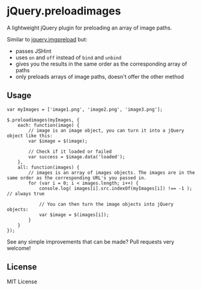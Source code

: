 jQuery.preloadimages
====================

A lightweight jQuery plugin for preloading an array of image paths.

Similar to [jquery.imgpreload](https://github.com/farinspace/jquery.imgpreload) but:
* passes JSHint
* uses `on` and `off` instead of `bind` and `unbind`
* gives you the results in the same order as the corresponding array of paths
* only preloads arrays of image paths, doesn't offer the other method

## Usage

    var myImages = ['image1.png', 'image2.png', 'image3.png'];

    $.preloadimages(myImages, {
        each: function(image) {
            // image is an image object, you can turn it into a jQuery object like this:
            var $image = $(image);

            // Check if it loaded or failed
            var success = $image.data('loaded');
        },
        all: function(images) {
            // images is an array of images objects. The images are in the same order as the corresponding URL's you passed in.
            for (var i = 0; i < images.length; i++) {
                console.log( images[i].src.indexOf(myImages[i]) !== -1 ); // always true

                // You can then turn the image objects into jQuery objects:
                var $image = $(images[i]);
            }
        }
    });

See any simple improvements that can be made? Pull requests very welcome!

## License

MIT License